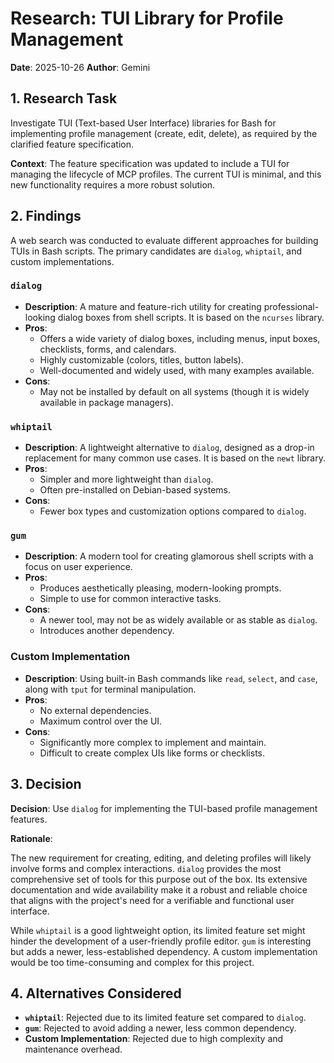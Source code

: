 # Research: TUI Library for Profile Management

**Date**: 2025-10-26
**Author**: Gemini

## 1. Research Task

Investigate TUI (Text-based User Interface) libraries for Bash for implementing profile management (create, edit, delete), as required by the clarified feature specification.

**Context**: The feature specification was updated to include a TUI for managing the lifecycle of MCP profiles. The current TUI is minimal, and this new functionality requires a more robust solution.

## 2. Findings

A web search was conducted to evaluate different approaches for building TUIs in Bash scripts. The primary candidates are `dialog`, `whiptail`, and custom implementations.

### `dialog`
- **Description**: A mature and feature-rich utility for creating professional-looking dialog boxes from shell scripts. It is based on the `ncurses` library.
- **Pros**:
    - Offers a wide variety of dialog boxes, including menus, input boxes, checklists, forms, and calendars.
    - Highly customizable (colors, titles, button labels).
    - Well-documented and widely used, with many examples available.
- **Cons**:
    - May not be installed by default on all systems (though it is widely available in package managers).

### `whiptail`
- **Description**: A lightweight alternative to `dialog`, designed as a drop-in replacement for many common use cases. It is based on the `newt` library.
- **Pros**:
    - Simpler and more lightweight than `dialog`.
    - Often pre-installed on Debian-based systems.
- **Cons**:
    - Fewer box types and customization options compared to `dialog`.

### `gum`
- **Description**: A modern tool for creating glamorous shell scripts with a focus on user experience.
- **Pros**:
    - Produces aesthetically pleasing, modern-looking prompts.
    - Simple to use for common interactive tasks.
- **Cons**:
    - A newer tool, may not be as widely available or as stable as `dialog`.
    - Introduces another dependency.

### Custom Implementation
- **Description**: Using built-in Bash commands like `read`, `select`, and `case`, along with `tput` for terminal manipulation.
- **Pros**:
    - No external dependencies.
    - Maximum control over the UI.
- **Cons**:
    - Significantly more complex to implement and maintain.
    - Difficult to create complex UIs like forms or checklists.

## 3. Decision

**Decision**: Use `dialog` for implementing the TUI-based profile management features.

**Rationale**:

The new requirement for creating, editing, and deleting profiles will likely involve forms and complex interactions. `dialog` provides the most comprehensive set of tools for this purpose out of the box. Its extensive documentation and wide availability make it a robust and reliable choice that aligns with the project's need for a verifiable and functional user interface.

While `whiptail` is a good lightweight option, its limited feature set might hinder the development of a user-friendly profile editor. `gum` is interesting but adds a newer, less-established dependency. A custom implementation would be too time-consuming and complex for this project.

## 4. Alternatives Considered

- **`whiptail`**: Rejected due to its limited feature set compared to `dialog`.
- **`gum`**: Rejected to avoid adding a newer, less common dependency.
- **Custom Implementation**: Rejected due to high complexity and maintenance overhead.
